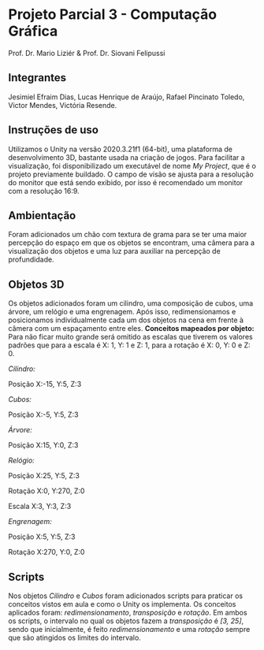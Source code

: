 # Projeto Parcial 3 - Computação Gráfica
Prof. Dr. Mario Liziér & Prof. Dr. Siovani Felipussi

## Integrantes
Jesimiel Efraim Dias,
Lucas Henrique de Araújo,
Rafael Pincinato Toledo,
Victor Mendes,
Victória Resende.

## Instruções de uso
Utilizamos o Unity na versão 2020.3.21f1 (64-bit), uma plataforma de desenvolvimento 3D, bastante usada na criação de jogos.
Para facilitar a visualização, foi disponibilizado um executável de nome *My Project*, que é o projeto previamente buildado. O campo de visão se ajusta para a resolução do monitor que está sendo exibido, por isso é recomendado um monitor com a resolução 16:9.

## Ambientação
Foram adicionados um chão com textura de grama para se ter uma maior percepção do espaço em que os objetos se encontram, uma câmera para a visualização dos objetos e uma luz para auxiliar na percepção de profundidade.

##  Objetos 3D
Os objetos adicionados foram um cilindro, uma composição de cubos, uma árvore, um relógio e uma engrenagem. Após isso, redimensionamos e posicionamos individualmente cada um dos objetos na cena em frente à câmera com um espaçamento entre eles.
**Conceitos mapeados por objeto:**
Para não ficar muito grande será omitido as escalas que tiverem os valores padrões que para a escala é X: 1, Y: 1 e Z: 1, para a rotação é X: 0, Y: 0 e Z: 0.

*Cilindro:*

Posição
X:-15, Y:5, Z:3


*Cubos:*

Posição
X:-5, Y:5, Z:3

*Árvore:*

Posição
X:15, Y:0, Z:3


*Relógio:*

Posição
X:25, Y:5, Z:3

Rotação
X:0, Y:270, Z:0

Escala
X:3, Y:3, Z:3


*Engrenagem:*

Posição
X:5, Y:5, Z:3

Rotação
X:270, Y:0, Z:0

## Scripts
Nos objetos *Cilindro* e *Cubos* foram adicionados scripts para praticar os conceitos vistos em aula e como o Unity os implementa.
Os conceitos aplicados foram: *redimensionamento*, *transposição* e *rotação*.
Em ambos os scripts, o intervalo no qual os objetos fazem a *transposição* é *[3, 25]*, sendo que inicialmente, é feito *redimensionamento* e uma *rotação* sempre que são atingidos os limites do intervalo.